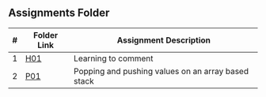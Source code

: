 ##  Assignments Folder

|   #   | Folder Link | Assignment Description |
| :---: | ----------- | ---------------------- |
|  1    | [H01](https://github.com/the00cheat/2143-OOP-williamson/tree/master/Assignments/H01)        |        Learning to comment                |
| 2     | [P01](https://github.com/the00cheat/2143-OOP-williamson/tree/master/Assignments/P01) | Popping and pushing values on an array based stack|  
